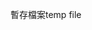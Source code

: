 <span data-ttu-id="7218c-101">暫存檔案</span><span class="sxs-lookup"><span data-stu-id="7218c-101">temp file</span></span>
